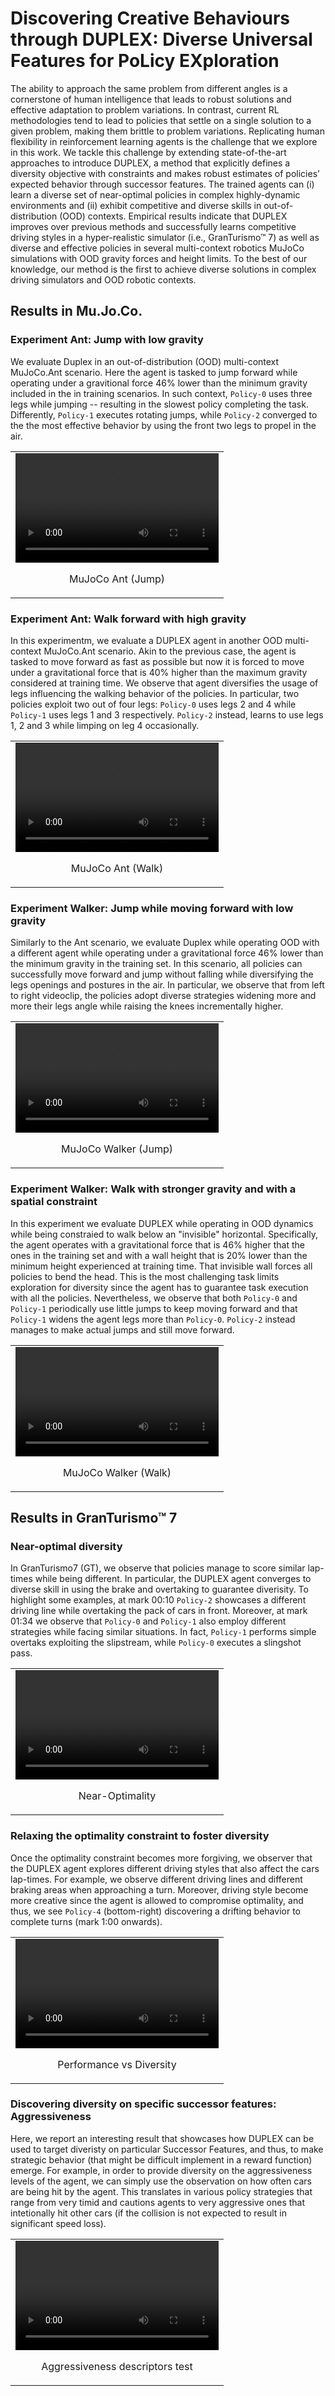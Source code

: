# Discovering Creative Behaviours through DUPLEX: Diverse Universal Features for PoLicy EXploration

The ability to approach the same problem from different angles is a cornerstone of human intelligence that leads to robust solutions and effective adaptation to problem variations. In contrast, current RL methodologies tend to lead to policies that settle on a single solution to a given problem, making them brittle to problem variations. Replicating human flexibility in reinforcement learning agents is the challenge that we explore in this work. We tackle this challenge by extending state-of-the-art approaches to introduce DUPLEX, a method that explicitly defines a diversity objective with constraints and makes robust estimates of policies’ expected behavior through successor features. The trained agents can (i) learn a diverse set of near-optimal policies in complex highly-dynamic environments and (ii) exhibit competitive and diverse skills in out-of-distribution (OOD) contexts. Empirical results indicate that DUPLEX improves over previous methods and successfully learns competitive driving styles in a hyper-realistic simulator (i.e., GranTurismo™ 7) as well as diverse and effective policies in several multi-context robotics MuJoCo simulations with OOD gravity forces and height limits. To the best of our knowledge, our method is the first to achieve diverse solutions in complex driving simulators and OOD robotic contexts.

## Results in Mu.Jo.Co.

### Experiment Ant: Jump with low gravity
We evaluate Duplex in an out-of-distribution (OOD) multi-context MuJoCo.Ant scenario. Here the agent is tasked to jump forward while operating under a gravitional force 46% lower than the minimum gravity included in the in training scenarios. In such context, `Policy-0` uses three legs while jumping -- resulting in the slowest policy completing the task. Differently, `Policy-1` executes rotating jumps, while `Policy-2` converged to the the most effective behavior by using the front two legs to propel in the air.


<table>
    <tr>
        <td>
          <video controls preload=metadata width="325" height="175">
            <source src="https://media.githubusercontent.com/media/SonyResearch/project_game-ai_duplex/main/mujoco_ant_jump_0.mp4" type="video/mp4">
          </video><p style="text-align:center;">MuJoCo Ant (Jump)</p>
        </td>
    </tr>
</table>


### Experiment Ant: Walk forward with high gravity

In this experimentm, we evaluate a DUPLEX agent in another OOD multi-context MuJoCo.Ant scenario. Akin to the previous case, the agent is tasked to move forward as fast as possible but now it is forced to move under a gravitational force that is 40% higher than the maximum gravity considered at training time. We observe that agent diversifies the usage of legs influencing the walking behavior of the policies. In particular, two policies exploit two out of four legs: `Policy-0` uses legs 2 and 4 while `Policy-1` uses legs 1 and 3 respectively. `Policy-2` instead, learns to use legs 1, 2 and 3 while limping on leg 4 occasionally.

<table>
    <tr>
        <td>
          <video controls preload=metadata width="325" height="175">
            <source src="https://media.githubusercontent.com/media/SonyResearch/project_game-ai_duplex/main/mujoco_ant_walk_0.mp4" type="video/mp4">
          </video><p style="text-align:center;">MuJoCo Ant (Walk)</p>
        </td>
    </tr>
</table>


### Experiment Walker: Jump while moving forward with low gravity
Similarly to the Ant scenario, we evaluate Duplex while operating OOD with a different agent while operating under a gravitational force 46% lower than the minimum gravity in the training set. In this scenario, all policies can successfully move forward and jump without falling while diversifying the legs openings and postures in the air. In particular, we observe that from left to right videoclip, the policies adopt diverse strategies widening more and more their legs angle while raising the knees incrementally higher.


<table>
    <tr>
        <td>
          <video controls preload=metadata width="325" height="175">
            <source src="https://media.githubusercontent.com/media/SonyResearch/project_game-ai_duplex/main/mujoco_walker_jump_0.mp4" type="video/mp4">
          </video><p style="text-align:center;">MuJoCo Walker (Jump)</p>
        </td>
    </tr>
</table>

### Experiment Walker: Walk with stronger gravity and with a spatial constraint
In this experiment we evaluate DUPLEX while operating in OOD dynamics while being constraied to walk below an "invisible" horizontal. Specifically, the agent operates with a gravitational force that is 46% higher that the ones in the training set and with a wall height that is 20% lower than the minimum height experienced at training time. That invisible wall forces all policies to bend the head. This is the most challenging task limits exploration for diversity since the agent has to guarantee task execution with all the policies. Nevertheless, we observe that both `Policy-0` and `Policy-1` periodically use little jumps to keep moving forward and that `Policy-1` widens the agent legs more than `Policy-0`. `Policy-2` instead manages to make actual jumps and still move forward.

<table>
    <tr>
        <td>
          <video controls preload=metadata width="325" height="175">
            <source src="https://media.githubusercontent.com/media/SonyResearch/project_game-ai_duplex/main/mujoco_walker_walk_0.mp4" type="video/mp4">
          </video><p style="text-align:center;">MuJoCo Walker (Walk)</p>
        </td>
    </tr>
</table>

## Results in GranTurismo™ 7

### Near-optimal diversity

In GranTurismo7 (GT), we observe that policies manage to score similar lap-times while being different. In particular, the DUPLEX agent converges to diverse skill in using the brake and overtaking to guarantee diverisity. To highlight some examples, at mark 00:10 `Policy-2` showcases a different driving line while overtaking the pack of cars in front. Moreover, at mark 01:34 we observe that `Policy-0` and `Policy-1` also employ different strategies while facing similar situations. In fact, `Policy-1` performs simple overtaks exploiting the slipstream, while `Policy-0` executes a slingshot pass.

<table>
    <tr>
        <td>
          <video controls preload=metadata width="325" height="175">
            <source src="https://media.githubusercontent.com/media/SonyResearch/project_game-ai_duplex/main/gt_near_optimality_comparison.mp4" type="video/mp4">
          </video><p style="text-align:center;">Near-Optimality</p>
        </td>
    </tr>
</table>

### Relaxing the optimality constraint to foster diversity
Once the optimality constraint becomes more forgiving, we observer that the DUPLEX agent explores different driving styles that also affect the cars lap-times. For example, we observe different driving lines and different braking areas when approaching a turn. Moreover, driving style become more creative since the agent is allowed to compromise optimality, and thus, we see `Policy-4` (bottom-right) discovering a drifting behavior to complete turns (mark 1:00 onwards).

<table>
    <tr>
        <td>
          <video controls preload=metadata width="325" height="175">
            <source src="https://media.githubusercontent.com/media/SonyResearch/project_game-ai_duplex/main/gt_baseline_diversity.mp4" type="video/mp4">
          </video><p style="text-align:center;">Performance vs Diversity</p>
        </td>
    </tr>
</table>

### Discovering diversity on specific successor features: Aggressiveness
Here, we report an interesting result that showcases how DUPLEX can be used to target diveristy on particular Successor Features, and thus, to make strategic behavior (that might be difficult implement in a reward function) emerge. For example, in order to provide diversity on the aggressiveness levels of the agent, we can simply use the observation on how often cars are being hit by the agent. This translates in various policy strategies that range from very timid and cautions agents to very aggressive ones that intetionally hit other cars (if the collision is not expected to result in significant speed loss).

<table>
    <tr>
        <td>
          <video controls preload=metadata width="325" height="175">
            <source src="https://media.githubusercontent.com/media/SonyResearch/project_game-ai_duplex/main/gt_aggressiveness.mp4" type="video/mp4">
          </video><p style="text-align:center;">Aggressiveness descriptors test</p>
        </td>
    </tr>
</table>
